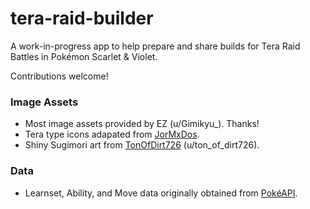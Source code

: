 # tera-raid-builder
A work-in-progress app to help prepare and share builds for Tera Raid Battles in Pokémon Scarlet & Violet.

Contributions welcome!

### Image Assets
- Most image assets provided by EZ (u/Gimikyu_). Thanks!
- Tera type icons adapated from [JorMxDos](https://www.deviantart.com/jormxdos).
- Shiny Sugimori art from [TonOfDirt726](https://tonofdirt726.imgbb.com/) (u/ton_of_dirt726).

### Data
- Learnset, Ability, and Move data originally obtained from [PokéAPI](https://pokeapi.co/).
